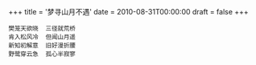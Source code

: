 +++
title = '梦寻山月不遇'
date = 2010-08-31T00:00:00
draft = false
+++



```text
樊笼天欲晓  三径就荒桥
肯入松风冷  但闻山月遥
新知初解意  旧好漫折腰
野鹭穿云急  孤心半寂寥
```
